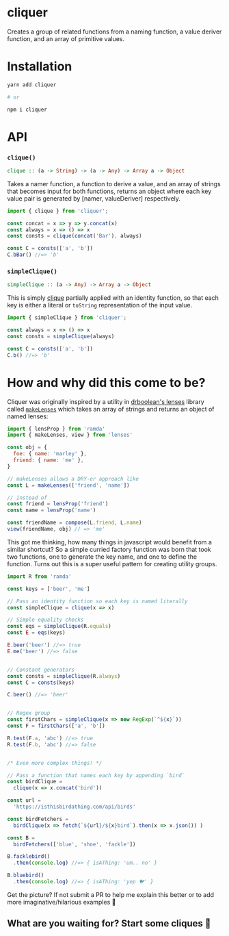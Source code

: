 # cliquer

Creates a group of related functions from a naming function, a value deriver function, and an array of primitive values.

# Installation

```bash
yarn add cliquer

# or

npm i cliquer
```

# API

### `clique()`
```haskell
clique :: (a -> String) -> (a -> Any) -> Array a -> Object
```

Takes a namer function, a function to derive a value, and an array of strings that becomes input for both functions, returns an object where each key value pair is generated by [namer, valueDeriver] respectively.

```js
import { clique } from 'cliquer';

const concat = x => y => y.concat(x)
const always = x => () => x
const consts = clique(concat('Bar'), always)

const C = consts(['a', 'b'])
C.bBar() //=> 'b'
```

### `simpleClique()`
```haskell
simpleClique :: (a -> Any) -> Array a -> Object
```

This is simply [clique](#clique) partially applied with an identity function, so that each key is either a literal or `toString` representation of the input value.

```js
import { simpleClique } from 'cliquer';

const always = x => () => x
const consts = simpleClique(always)

const C = consts(['a', 'b'])
C.b() //=> 'b'
```

# How and why did this come to be?

Cliquer was originally inspired by a utility in [drboolean's lenses](https://github.com/DrBoolean/lenses) library called [`makeLenses`](https://github.com/DrBoolean/lenses/blob/master/src/lenses.js#L70) which takes an array of strings and returns an object of named lenses:

```javascript
import { lensProp } from 'ramda'
import { makeLenses, view } from 'lenses'

const obj = {
  foe: { name: 'marley' },
  friend: { name: 'me' },
}

// makeLenses allows a DRY-er approach like
const L = makeLenses(['friend', 'name'])

// instead of
const friend = lensProp('friend')
const name = lensProp('name')

const friendName = compose(L.friend, L.name)
view(friendName, obj) // => 'me'
```

This got me thinking, how many things in javascript would benefit from a similar shortcut? So a simple curried factory function was born that took two functions, one to generate the key name, and one to define the function. Turns out this is a super useful pattern for creating utility groups.

```javascript
import R from 'ramda'

const keys = ['beer', 'me']

// Pass an identity function so each key is named literally
const simpleClique = clique(x => x)

// Simple equality checks
const eqs = simpleClique(R.equals)
const E = eqs(keys)

E.beer('beer') //=> true
E.me('beer') //=> false


// Constant generators
const consts = simpleClique(R.always)
const C = consts(keys)

C.beer() //=> 'beer'


// Regex group
const firstChars = simpleClique(x => new RegExp(`^${x}`))
const F = firstChars(['a', 'b'])

R.test(F.a, 'abc') //=> true
R.test(F.b, 'abc') //=> false


/* Even more complex things! */

// Pass a function that names each key by appending `bird`
const birdClique =
  clique(x => x.concat('bird'))

const url =
  'https://isthisbirdathing.com/api/birds'

const birdFetchers =
  birdClique(x => fetch(`${url}/${x}bird`).then(x => x.json()) )

const B =
  birdFetchers(['blue', 'shoe', 'fackle'])

B.facklebird()
  .then(console.log) //=> { isAThing: 'um.. no' }

B.bluebird()
  .then(console.log) //=> { isAThing: 'yep 🐦' }
```

Get the picture? If not submit a PR to help me explain this better or to add more imaginative/hilarious examples 💖

## What are you waiting for? Start some cliques 🍻
